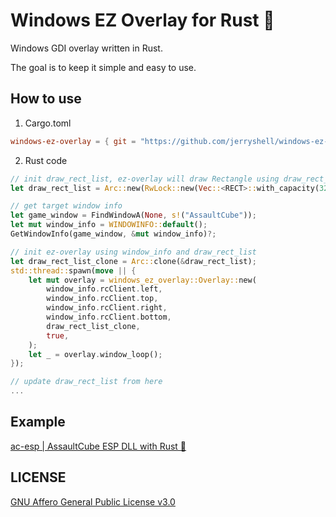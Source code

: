 # Windows EZ Overlay for Rust 🦀

Windows GDI overlay written in Rust.

The goal is to keep it simple and easy to use.

## How to use

1. Cargo.toml

```toml
windows-ez-overlay = { git = "https://github.com/jerryshell/windows-ez-overlay.git" }
```

2. Rust code

```rust
// init draw_rect_list, ez-overlay will draw Rectangle using draw_rect_list
let draw_rect_list = Arc::new(RwLock::new(Vec::<RECT>::with_capacity(32)));

// get target window info
let game_window = FindWindowA(None, s!("AssaultCube"));
let mut window_info = WINDOWINFO::default();
GetWindowInfo(game_window, &mut window_info)?;

// init ez-overlay using window_info and draw_rect_list
let draw_rect_list_clone = Arc::clone(&draw_rect_list);
std::thread::spawn(move || {
    let mut overlay = windows_ez_overlay::Overlay::new(
        window_info.rcClient.left,
        window_info.rcClient.top,
        window_info.rcClient.right,
        window_info.rcClient.bottom,
        draw_rect_list_clone,
        true,
    );
    let _ = overlay.window_loop();
});

// update draw_rect_list from here
...
```

## Example

[ac-esp | AssaultCube ESP DLL with Rust 🦀](https://github.com/jerryshell/ac-esp)

## LICENSE

[GNU Affero General Public License v3.0](https://choosealicense.com/licenses/agpl-3.0/)
